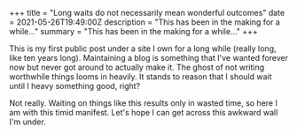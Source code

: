 +++
title = "Long waits do not necessarily mean wonderful outcomes"
date = 2021-05-26T19:49:00Z
description = "This has been in the making for a while..."
summary = "This has been in the making for a while..."
+++

This is my first public post under a site I own for a long while (really long, like ten years long). Maintaining a blog is something that I've wanted forever now but never got around to actually make it. The ghost of not writing worthwhile things looms in heavily. It stands to reason that I should wait until I heavy something good, right?

Not really. Waiting on things like this results only in wasted time, so here I am with this timid manifest. Let's hope I can get across this awkward wall I'm under.
